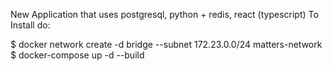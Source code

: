  New Application that uses postgresql, python + redis, react (typescript) 
 To Install do:
 
 $ docker network create -d bridge --subnet 172.23.0.0/24 matters-network
 $ docker-compose up -d --build 
